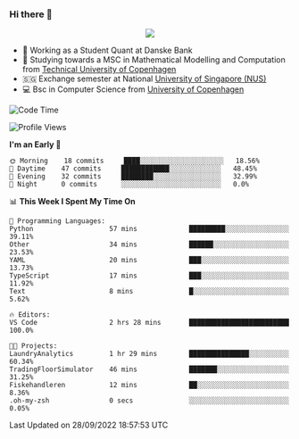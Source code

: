### Hi there 👋

<p align="center">
  <img src="https://media4.giphy.com/media/3ohzdKy5Z8TChSDuiA/giphy.gif?cid=ecf05e47r69cojk56gup9q8mep9liy48s94dn2uxsfh6fv39&rid=giphy.gif&ct=g" />
</p>

* 🏦 Working as a Student Quant at Danske Bank
* 🧮 Studying towards a MSC in Mathematical Modelling and Computation from [Technical University of Copenhagen](https://www.dtu.dk)
* 🇸🇬 Exchange semester at National [University of Singapore (NUS)](https://www.nus.edu.sg)
* 💻 Bsc in Computer Science from [University of Copenhagen](https://www.ku.dk/english/)


<!--START_SECTION:waka-->
![Code Time](http://img.shields.io/badge/Code%20Time-46%20mins-blue)

![Profile Views](http://img.shields.io/badge/Profile%20Views-16-blue)

**I'm an Early 🐤** 

```text
🌞 Morning    18 commits     ████░░░░░░░░░░░░░░░░░░░░░   18.56% 
🌆 Daytime    47 commits     ████████████░░░░░░░░░░░░░   48.45% 
🌃 Evening    32 commits     ████████░░░░░░░░░░░░░░░░░   32.99% 
🌙 Night      0 commits      ░░░░░░░░░░░░░░░░░░░░░░░░░   0.0%

```


📊 **This Week I Spent My Time On** 

```text
💬 Programming Languages: 
Python                   57 mins             █████████░░░░░░░░░░░░░░░░   39.11% 
Other                    34 mins             ██████░░░░░░░░░░░░░░░░░░░   23.53% 
YAML                     20 mins             ███░░░░░░░░░░░░░░░░░░░░░░   13.73% 
TypeScript               17 mins             ███░░░░░░░░░░░░░░░░░░░░░░   11.92% 
Text                     8 mins              █░░░░░░░░░░░░░░░░░░░░░░░░   5.62%

🔥 Editors: 
VS Code                  2 hrs 28 mins       █████████████████████████   100.0%

🐱‍💻 Projects: 
LaundryAnalytics         1 hr 29 mins        ███████████████░░░░░░░░░░   60.34% 
TradingFloorSimulator    46 mins             ███████░░░░░░░░░░░░░░░░░░   31.25% 
Fiskehandleren           12 mins             ██░░░░░░░░░░░░░░░░░░░░░░░   8.36% 
.oh-my-zsh               0 secs              ░░░░░░░░░░░░░░░░░░░░░░░░░   0.05%

```


 Last Updated on 28/09/2022 18:57:53 UTC
<!--END_SECTION:waka-->

